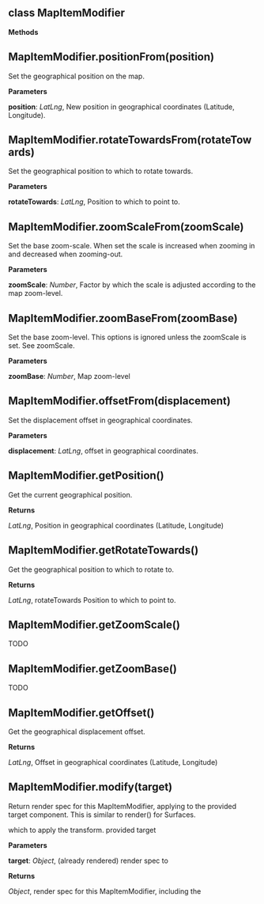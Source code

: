 class MapItemModifier
---------------------
**Methods**

MapItemModifier.positionFrom(position)
--------------------------------------
Set the geographical position on the map.



**Parameters**

**position**:  *LatLng*,  New position in geographical coordinates (Latitude, Longitude).

MapItemModifier.rotateTowardsFrom(rotateTowards)
------------------------------------------------
Set the geographical position to which to rotate towards.



**Parameters**

**rotateTowards**:  *LatLng*,  Position to which to point to.

MapItemModifier.zoomScaleFrom(zoomScale)
----------------------------------------
Set the base zoom-scale. When set the scale is increased when zooming in and
decreased when zooming-out.



**Parameters**

**zoomScale**:  *Number*,  Factor by which the scale is adjusted according to the map zoom-level.

MapItemModifier.zoomBaseFrom(zoomBase)
--------------------------------------
Set the base zoom-level. This options is ignored unless the zoomScale is set.
See zoomScale.



**Parameters**

**zoomBase**:  *Number*,  Map zoom-level

MapItemModifier.offsetFrom(displacement)
----------------------------------------
Set the displacement offset in geographical coordinates.



**Parameters**

**displacement**:  *LatLng*,  offset in geographical coordinates.

MapItemModifier.getPosition()
-----------------------------
Get the current geographical position.



**Returns**

*LatLng*,  Position in geographical coordinates (Latitude, Longitude)

MapItemModifier.getRotateTowards()
----------------------------------
Get the geographical position to which to rotate to.



**Returns**

*LatLng*,  rotateTowards Position to which to point to.

MapItemModifier.getZoomScale()
------------------------------
TODO



MapItemModifier.getZoomBase()
-----------------------------
TODO



MapItemModifier.getOffset()
---------------------------
Get the geographical displacement offset.



**Returns**

*LatLng*,  Offset in geographical coordinates (Latitude, Longitude)

MapItemModifier.modify(target)
------------------------------
Return render spec for this MapItemModifier, applying to the provided
target component.  This is similar to render() for Surfaces.


which to apply the transform.
provided target


**Parameters**

**target**:  *Object*,  (already rendered) render spec to

**Returns**

*Object*,  render spec for this MapItemModifier, including the

